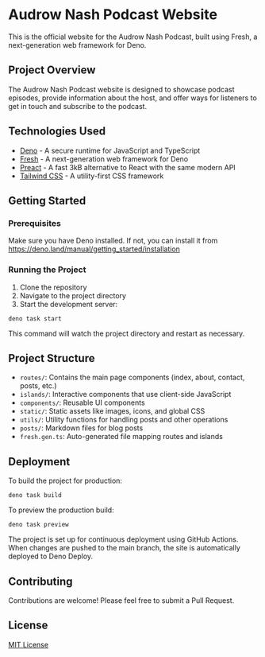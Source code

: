 # Audrow Nash Podcast Website

This is the official website for the Audrow Nash Podcast, built using Fresh, a
next-generation web framework for Deno.

## Project Overview

The Audrow Nash Podcast website is designed to showcase podcast episodes,
provide information about the host, and offer ways for listeners to get in touch
and subscribe to the podcast.

## Technologies Used

- [Deno](https://deno.land/) - A secure runtime for JavaScript and TypeScript
- [Fresh](https://fresh.deno.dev/) - A next-generation web framework for Deno
- [Preact](https://preactjs.com/) - A fast 3kB alternative to React with the
  same modern API
- [Tailwind CSS](https://tailwindcss.com/) - A utility-first CSS framework

## Getting Started

### Prerequisites

Make sure you have Deno installed. If not, you can install it from
https://deno.land/manual/getting_started/installation

### Running the Project

1. Clone the repository
2. Navigate to the project directory
3. Start the development server:

```
deno task start
```

This command will watch the project directory and restart as necessary.

## Project Structure

- `routes/`: Contains the main page components (index, about, contact, posts,
  etc.)
- `islands/`: Interactive components that use client-side JavaScript
- `components/`: Reusable UI components
- `static/`: Static assets like images, icons, and global CSS
- `utils/`: Utility functions for handling posts and other operations
- `posts/`: Markdown files for blog posts
- `fresh.gen.ts`: Auto-generated file mapping routes and islands

## Deployment

To build the project for production:

```
deno task build
```

To preview the production build:

```
deno task preview
```

The project is set up for continuous deployment using GitHub Actions. When
changes are pushed to the main branch, the site is automatically deployed to
Deno Deploy.

## Contributing

Contributions are welcome! Please feel free to submit a Pull Request.

## License

[MIT License](LICENSE)
